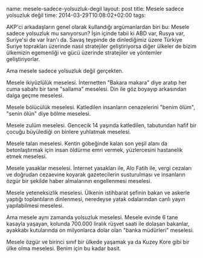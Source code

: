 name: mesele-sadece-yolsuzluk-degil
layout: post
title: Mesele sadece yolsuzluk değil
time: 2014-03-29T10:08:02+02:00
tags: 

AKP'ci arkadaşların genel olarak kullandığı argümanlardan biri bu: Mesele sadece yolsuzluk mu sanıyorsun? İşin içinde tabii ki ABD var, Rusya var, Suriye'si de var İran'ı da. Savaş teypinde de dinlediğimiz üzere Türkiye Suriye toprakları üzerinde nasıl stratejiler geliştiriyorsa diğer ülkeler de bizim ülkemizin egemenliği ve gücü üzerinde stratejiler ve yöntemler geliştiriyorlar.

Ama mesele sadece yolsuzluk değil gerçekten.

Mesele ikiyüzlülük meselesi. İnternetten "Bakara makara" diye aratıp her cuma sabahı bir tane "sallama" meselesi. Din ile göz boyayıp arkasından dalga geçme meselesi.

Mesele bölücülük meselesi. Katledilen insanların cenazelerini "benim ölüm", "senin ölün" diye bölme meselesi.

Mesele zulüm meselesi. Gencecik 14 yaşında katledilen, tabutundan hafif bir çocuğu büyülediği on binlere yuhlatmak meselesi.

Mesele talan meselesi. Kentin göbeğinde kalan son yeşil alanı da betonlaştırmak için insan öldürme emri vermek, yüzlercesini hastanelik etmek meselesi.

Mesele yasaklar meselesi. İnternet yasakları ile, Alo Fatih ile, vergi cezaları ve doğrudan cezaevine koyarak gazetecilerin susturulması ve insanların özgür bir şekilde haber almalarının engellenmesi meselesi.

Mesele yeteneksizlik meselesi. Ülkenin istihbarat şefinin bakan ve askerle yaptığı toplantıların dinlenmesi, neredeyse yatak odalarından canlı yayın yapılabilmesi meselesi.

Ama mesele aynı zamanda yolsuzluk meselesi. Mesele evinde 6 tane kasayla yaşayan, kolunda 700.000 liralık rüşvet saati ile dolaşan bakanlar, ayakkabı kutularında on milyonlarca dolar olan "banka müdürleri" meselesi.

Mesele özgür ve birinci sınıf bir ülkede yaşamak ya da Kuzey Kore gibi bir ülke olma meselesi. Benim için bu kadar basit.

